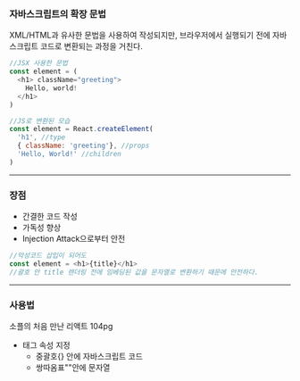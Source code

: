 ### 자바스크립트의 확장 문법
XML/HTML과 유사한 문법을 사용하여 작성되지만, 브라우저에서 실행되기 전에 자바스크립트 코드로 변환되는 과정을 거친다.

```javascript
//JSX 사용한 문법
const element = (
  <h1> className="greeting">
    Hello, world!
  </h1>
)
```
```javascript
//JS로 변환된 모습
const element = React.createElement(
  'h1', //type
  { className: 'greeting'}, //props
  'Hello, World!' //children
)
```
***
### 장점
* 간결한 코드 작성
* 가독성 향상
* Injection Attack으로부터 안전
```javascript
//악성코드 삽입이 되어도
const element = <h1>{title}</h1>
//괄호 안 title 렌더링 전에 임베딩된 값을 문자열로 변환하기 때문에 안전하다.
```
***
### 사용법
소플의 처음 만난 리액트 104pg
* 태그 속성 지정
  * 중괄호{} 안에 자바스크립트 코드
  * 쌍따옴표""안에 문자열
